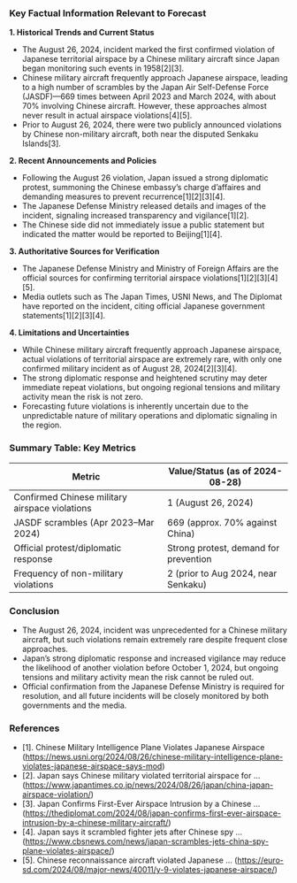 ### Key Factual Information Relevant to Forecast

**1. Historical Trends and Current Status**
- The August 26, 2024, incident marked the first confirmed violation of Japanese territorial airspace by a Chinese military aircraft since Japan began monitoring such events in 1958[2][3].
- Chinese military aircraft frequently approach Japanese airspace, leading to a high number of scrambles by the Japan Air Self-Defense Force (JASDF)—669 times between April 2023 and March 2024, with about 70% involving Chinese aircraft. However, these approaches almost never result in actual airspace violations[4][5].
- Prior to August 26, 2024, there were two publicly announced violations by Chinese non-military aircraft, both near the disputed Senkaku Islands[3].

**2. Recent Announcements and Policies**
- Following the August 26 violation, Japan issued a strong diplomatic protest, summoning the Chinese embassy’s charge d’affaires and demanding measures to prevent recurrence[1][2][3][4].
- The Japanese Defense Ministry released details and images of the incident, signaling increased transparency and vigilance[1][2].
- The Chinese side did not immediately issue a public statement but indicated the matter would be reported to Beijing[1][4].

**3. Authoritative Sources for Verification**
- The Japanese Defense Ministry and Ministry of Foreign Affairs are the official sources for confirming territorial airspace violations[1][2][3][4][5].
- Media outlets such as The Japan Times, USNI News, and The Diplomat have reported on the incident, citing official Japanese government statements[1][2][3][4].

**4. Limitations and Uncertainties**
- While Chinese military aircraft frequently approach Japanese airspace, actual violations of territorial airspace are extremely rare, with only one confirmed military incident as of August 28, 2024[2][3][4].
- The strong diplomatic response and heightened scrutiny may deter immediate repeat violations, but ongoing regional tensions and military activity mean the risk is not zero.
- Forecasting future violations is inherently uncertain due to the unpredictable nature of military operations and diplomatic signaling in the region.

### Summary Table: Key Metrics

| Metric                                    | Value/Status (as of 2024-08-28)         |
|--------------------------------------------|-----------------------------------------|
| Confirmed Chinese military airspace violations | 1 (August 26, 2024)                     |
| JASDF scrambles (Apr 2023–Mar 2024)        | 669 (approx. 70% against China)         |
| Official protest/diplomatic response       | Strong protest, demand for prevention   |
| Frequency of non-military violations       | 2 (prior to Aug 2024, near Senkaku)     |

### Conclusion

- The August 26, 2024, incident was unprecedented for a Chinese military aircraft, but such violations remain extremely rare despite frequent close approaches.
- Japan’s strong diplomatic response and increased vigilance may reduce the likelihood of another violation before October 1, 2024, but ongoing tensions and military activity mean the risk cannot be ruled out.
- Official confirmation from the Japanese Defense Ministry is required for resolution, and all future incidents will be closely monitored by both governments and the media.

### References

- [1]. Chinese Military Intelligence Plane Violates Japanese Airspace (https://news.usni.org/2024/08/26/chinese-military-intelligence-plane-violates-japanese-airspace-says-mod)
- [2]. Japan says Chinese military violated territorial airspace for ... (https://www.japantimes.co.jp/news/2024/08/26/japan/china-japan-airspace-violation/)
- [3]. Japan Confirms First-Ever Airspace Intrusion by a Chinese ... (https://thediplomat.com/2024/08/japan-confirms-first-ever-airspace-intrusion-by-a-chinese-military-aircraft/)
- [4]. Japan says it scrambled fighter jets after Chinese spy ... (https://www.cbsnews.com/news/japan-scrambles-jets-china-spy-plane-violates-airspace/)
- [5]. Chinese reconnaissance aircraft violated Japanese ... (https://euro-sd.com/2024/08/major-news/40011/y-9-violates-japanese-airspace/)